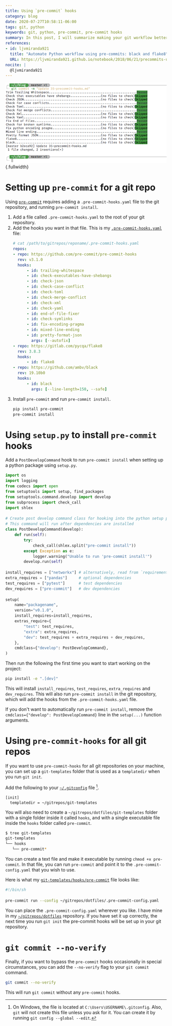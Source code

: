 ```yaml
---
title: Using `pre-commit` hooks
category: blog
date: 2020-07-27T10:58:11-06:00
tags: git, python
keywords: git, python, pre-commit, pre-commit hooks
summary: In this post, I will summarize making your git workflow better with pre-commit hooks
references:
- id: ljvmiranda921
  title: "Automate Python workflow using pre-commits: black and flake8"
  URL: https://ljvmiranda921.github.io/notebook/2018/06/21/precommits-using-black-and-flake8/
nocite: |
  @ljvmiranda921
---
```


![Running `git commit` with `pre-commit` hooks](images/pre-commit-hooks.png){.fullwidth}

# Setting up `pre-commit` for a git repo

Using [`pre-commit`](https://pre-commit.com/) requires adding a `.pre-commit-hooks.yaml` file to the git repository, and running `pre-commit install`.

1) Add a file called `.pre-commit-hooks.yaml` to the root of your git repository.
2) Add the hooks you want in that file. This is my [`.pre-commit-hooks.yaml`](https://github.com/kdheepak/dotfiles/blob/48567f59c346c00318a670269e3e52172d469f75/.pre-commit-config.yaml) file:
   ```yaml
   # cat /path/to/gitrepos/reponame/.pre-commit-hooks.yaml
   repos:
   - repo: https://github.com/pre-commit/pre-commit-hooks
     rev: v3.1.0
     hooks:
         - id: trailing-whitespace
         - id: check-executables-have-shebangs
         - id: check-json
         - id: check-case-conflict
         - id: check-toml
         - id: check-merge-conflict
         - id: check-xml
         - id: check-yaml
         - id: end-of-file-fixer
         - id: check-symlinks
         - id: fix-encoding-pragma
         - id: mixed-line-ending
         - id: pretty-format-json
           args: [--autofix]
   - repo: https://gitlab.com/pycqa/flake8
     rev: 3.8.3
     hooks:
         - id: flake8
   - repo: https://github.com/ambv/black
     rev: 19.10b0
     hooks:
         - id: black
           args: [--line-length=150, --safe]
   ```
3) Install `pre-commit` and run `pre-commit install`.
   ```bash
   pip install pre-commit
   pre-commit install
   ```

# Using `setup.py` to install `pre-commit` hooks

Add a `PostDevelopCommand` hook to run `pre-commit install` when setting up a python package using `setup.py`.

```python
import os
import logging
from codecs import open
from setuptools import setup, find_packages
from setuptools.command.develop import develop
from subprocess import check_call
import shlex

# Create post develop command class for hooking into the python setup process
# This command will run after dependencies are installed
class PostDevelopCommand(develop):
    def run(self):
        try:
            check_call(shlex.split("pre-commit install"))
        except Exception as e:
            logger.warning("Unable to run 'pre-commit install'")
        develop.run(self)

install_requires = ["networkx"] # alternatively, read from `requirements.txt`
extra_requires = ["pandas"]     # optional dependencies
test_requires = ["pytest"]      # test dependencies
dev_requires = ["pre-commit"]   # dev dependencies

setup(
    name="packagename",
    version="v0.1.0",
    install_requires=install_requires,
    extras_require={
        "test": test_requires,
        "extra": extra_requires,
        "dev": test_requires + extra_requires + dev_requires,
    },
    cmdclass={"develop": PostDevelopCommand},
)
```

Then run the following the first time you want to start working on the project:

```bash
pip install -e ".[dev]"
```

This will install `install_requires`, `test_requires`, `extra_requires` and `dev_requires`.
This will also run `pre-commit install` in the git repository, which will add the hooks from the `.pre-commit-hooks.yaml` file.

If you don't want to automatically run `pre-commit install`, remove the `cmdclass={"develop": PostDevelopCommand}` line in the `setup(...)` function arguments.

# Using `pre-commit-hooks` for all git repos

If you want to use `pre-commit-hooks` for all git repositories on your machine, you can set up a `git-templates` folder that is used as a `templatedir` when you run `git init`.

Add the following to your [`~/.gitconfig`](https://github.com/kdheepak/dotfiles/blob/48567f59c346c00318a670269e3e52172d469f75/gitconfig#L176-L177) file [^gitconfig].

[^gitconfig]:
    On Windows, the file is located at `C:\Users\USERNAME\.gitconfig`.
    Also, `git` will not create this file unless you ask for it.
    You can create it by running `git config --global --edit`.

```gitconfig
[init]
  templatedir = ~/gitrepos/git-templates
```

You will also need to create a `~/gitrepos/dotfiles/git-templates` folder with a single folder inside it called `hooks`, and with a single executable file inside the `hooks` folder called `pre-commit`.

```bash
$ tree git-templates
git-templates
└── hooks
   └── pre-commit*
```

You can create a text file and make it executable by running `chmod +x pre-commit`.
In that file, you can run `pre-commit` and point it to the `.pre-commit-config.yaml` that you wish to use.

Here is what my [`git-templates/hooks/pre-commit`](https://github.com/kdheepak/dotfiles/blob/48567f59c346c00318a670269e3e52172d469f75/git-templates/hooks/pre-commit) file looks like:

```bash
#!/bin/sh

pre-commit run --config ~/gitrepos/dotfiles/.pre-commit-config.yaml
```

You can place the `.pre-commit-config.yaml` wherever you like.
I have mine in my [`~/gitrepos/dotfiles`](https://github.com/kdheepak/dotfiles/) repository.
If you have set it up correctly, the next time you run `git init` the pre-commit hooks will be set up in your git repository.

# `git commit --no-verify`

Finally, if you want to bypass the `pre-commit` hooks occasionally in special circumstances, you can add the `--no-verify` flag to your `git commit` command.

```bash
git commit --no-verify
```

This will run `git commit` without any `pre-commit` hooks.
